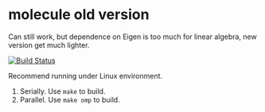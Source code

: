 # molecule old version 

Can still work, but dependence on Eigen is too much for linear algebra, new version get much lighter.

[![Build Status](https://travis-ci.org/GaZ3ll3/bbfmm3d.svg?branch=master)](https://travis-ci.org/GaZ3ll3/bbfmm3d)

Recommend running under Linux environment.

1. Serially. Use ``make`` to build.
2. Parallel. Use ``make omp`` to build.
